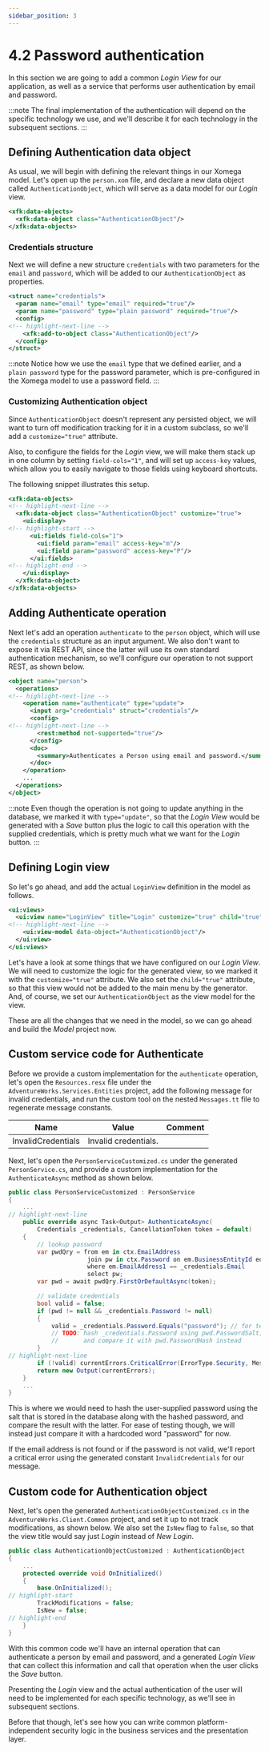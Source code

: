 ```yaml
---
sidebar_position: 3
---
```


# 4.2 Password authentication

In this section we are going to add a common *Login View* for our application, as well as a service that performs user authentication by email and password.

:::note
The final implementation of the authentication will depend on the specific technology we use, and we'll describe it for each technology in the subsequent sections.
:::

## Defining Authentication data object

As usual, we will begin with defining the relevant things in our Xomega model. Let's open up the `person.xom` file, and declare a new data object called `AuthenticationObject`, which will serve as a data model for our *Login* view.

```xml title="person.xom"
<xfk:data-objects>
  <xfk:data-object class="AuthenticationObject"/>
</xfk:data-objects>
```

### Credentials structure

Next we will define a new structure `credentials` with two parameters for the `email` and `password`, which will be added to our `AuthenticationObject` as properties.

```xml
<struct name="credentials">
  <param name="email" type="email" required="true"/>
  <param name="password" type="plain password" required="true"/>
  <config>
<!-- highlight-next-line -->
    <xfk:add-to-object class="AuthenticationObject"/>
  </config>
</struct>
```

:::note
Notice how we use the `email` type that we defined earlier, and a `plain password` type for the password parameter, which is pre-configured in the Xomega model to use a password field.
:::

### Customizing Authentication object

Since `AuthenticationObject` doesn't represent any persisted object, we will want to turn off modification tracking for it in a custom subclass, so we'll add a `customize="true"` attribute.

Also, to configure the fields for the *Login* view, we will make them stack up in one column by setting `field-cols="1"`, and will set up `access-key` values, which allow you to easily navigate to those fields using keyboard shortcuts.

The following snippet illustrates this setup.

```xml
<xfk:data-objects>
<!-- highlight-next-line -->
  <xfk:data-object class="AuthenticationObject" customize="true">
    <ui:display>
<!-- highlight-start -->
      <ui:fields field-cols="1">
        <ui:field param="email" access-key="m"/>
        <ui:field param="password" access-key="P"/>
      </ui:fields>
<!-- highlight-end -->
    </ui:display>
  </xfk:data-object>
</xfk:data-objects>
```

## Adding Authenticate operation

Next let's add an operation `authenticate` to the `person` object, which will use the `credentials` structure as an input argument. We also don't want to expose it via REST API, since the latter will use its own standard authentication mechanism, so we'll configure our operation to not support REST, as shown below.

```xml title="person.xom"
<object name="person">
  <operations>
<!-- highlight-next-line -->
    <operation name="authenticate" type="update">
      <input arg="credentials" struct="credentials"/>
      <config>
<!-- highlight-next-line -->
        <rest:method not-supported="true"/>
      </config>
      <doc>
        <summary>Authenticates a Person using email and password.</summary>
      </doc>
    </operation>
    ...
  </operations>
</object>
```

:::note
Even though the operation is not going to update anything in the database, we marked it with `type="update"`, so that the *Login View* would be generated with a *Save* button plus the logic to call this operation with the supplied credentials, which is pretty much what we want for the *Login* button.
:::

## Defining Login view

So let's go ahead, and add the actual `LoginView` definition in the model as follows.

```xml title="person.xom"
<ui:views>
  <ui:view name="LoginView" title="Login" customize="true" child="true">
<!-- highlight-next-line -->
    <ui:view-model data-object="AuthenticationObject"/>
  </ui:view>
</ui:views>
```

Let's have a look at some things that we have configured on our *Login View*. We will need to customize the logic for the generated view, so we marked it with the `customize="true"` attribute. We also set the `child="true"` attribute, so that this view would not be added to the main menu by the generator. And, of course, we set our `AuthenticationObject` as the view model for the view.

These are all the changes that we need in the model, so we can go ahead and build the *Model* project now.

## Custom service code for Authenticate 

Before we provide a custom implementation for the `authenticate` operation, let's open the `Resources.resx` file under the `AdventureWorks.Services.Entities` project, add the following message for invalid credentials, and run the custom tool on the nested `Messages.tt` file to regenerate message constants.

|Name|Value|Comment|
| -- | --- | ----- |
|InvalidCredentials|Invalid credentials.||

Next, let's open the `PersonServiceCustomized.cs` under the generated `PersonService.cs`, and provide a custom implementation for the `AuthenticateAsync` method as shown below.

```cs title="PersonServiceCustomized.cs"
public class PersonServiceCustomized : PersonService
{
    ...
// highlight-next-line
    public override async Task<Output> AuthenticateAsync(
        Credentials _credentials, CancellationToken token = default)
    {
        // lookup password
        var pwdQry = from em in ctx.EmailAddress
                      join pw in ctx.Password on em.BusinessEntityId equals pw.BusinessEntityId
                      where em.EmailAddress1 == _credentials.Email
                      select pw;
        var pwd = await pwdQry.FirstOrDefaultAsync(token);

        // validate credentials
        bool valid = false;
        if (pwd != null && _credentials.Password != null)
        {
            valid = _credentials.Password.Equals("password"); // for testing only
            // TODO: hash _credentials.Password using pwd.PasswordSalt,
            //       and compare it with pwd.PasswordHash instead
        }
// highlight-next-line
        if (!valid) currentErrors.CriticalError(ErrorType.Security, Messages.InvalidCredentials);
        return new Output(currentErrors);
    }
    ...
}
```

This is where we would need to hash the user-supplied password using the salt that is stored in the database along with the hashed password, and compare the result with the latter. For ease of testing though, we will instead just compare it with a hardcoded word "password" for now.

If the email address is not found or if the password is not valid, we'll report a critical error using the generated constant `InvalidCredentials` for our message.

## Custom code for Authentication object

Next, let's open the generated `AuthenticationObjectCustomized.cs` in the `AdventureWorks.Client.Common` project, and set it up to not track modifications, as shown below. We also set the `IsNew` flag to `false`, so that the view title would say just *Login* instead of *New Login*.

```cs title="PersonServiceCustomized.cs"
public class AuthenticationObjectCustomized : AuthenticationObject
{
    ...
    protected override void OnInitialized()
    {
        base.OnInitialized();
// highlight-start
        TrackModifications = false;
        IsNew = false;
// highlight-end
    }
}
```

With this common code we'll have an internal operation that can authenticate a person by email and password, and a generated *Login View* that can collect this information and call that operation when the user clicks the *Save* button.

Presenting the *Login* view and the actual authentication of the user will need to be implemented for each specific technology, as we'll see in subsequent sections.

Before that though, let's see how you can write common platform-independent security logic in the business services and the presentation layer.